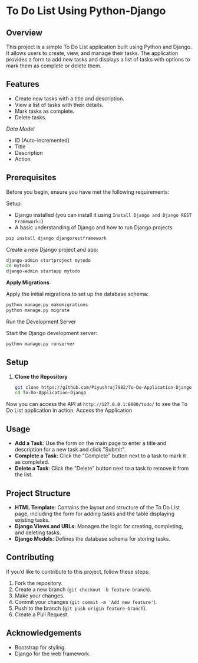 # To Do List Using Python-Django

## Overview

This project is a simple To Do List application built using Python and Django. It allows users to create, view, and manage their tasks. The application provides a form to add new tasks and displays a list of tasks with options to mark them as complete or delete them.

## Features

- Create new tasks with a title and description.
- View a list of tasks with their details.
- Mark tasks as complete.
- Delete tasks.

*Data Model*

- ID (Auto-incremented)
- Title
- Description
- Action
  
## Prerequisites

Before you begin, ensure you have met the following requirements:

Setup:
- Django installed (you can install it using `Install Django and Django REST Framework:`)
- A basic understanding of Django and how to run Django projects
  
```bash
pip install django djangorestframework
```
Create a new Django project and app:

```bash
django-admin startproject mytodo
cd mytodo
django-admin startapp mytodo
```

**Apply Migrations**

Apply the initial migrations to set up the database schema:

```bash
python manage.py makemigrations
python manage.py migrate
```
Run the Development Server

Start the Django development server:

```bash
python manage.py runserver
```

## Setup

1. **Clone the Repository**

   ```bash
   git clone https://github.com/Piyushraj7982/To-Do-Application-Django.git
   cd To-Do-Application-Django
   ```

Now you can access the API at `http://127.0.0.1:8000/todo/` to see the To Do List application in action.
Access the Application

## Usage

- **Add a Task**: Use the form on the main page to enter a title and description for a new task and click "Submit".
- **Complete a Task**: Click the "Complete" button next to a task to mark it as completed.
- **Delete a Task**: Click the "Delete" button next to a task to remove it from the list.

## Project Structure

- **HTML Template**: Contains the layout and structure of the To Do List page, including the form for adding tasks and the table displaying existing tasks.
- **Django Views and URLs**: Manages the logic for creating, completing, and deleting tasks.
- **Django Models**: Defines the database schema for storing tasks.

## Contributing

If you’d like to contribute to this project, follow these steps:

1. Fork the repository.
2. Create a new branch (`git checkout -b feature-branch`).
3. Make your changes.
4. Commit your changes (`git commit -m 'Add new feature'`).
5. Push to the branch (`git push origin feature-branch`).
6. Create a Pull Request.

## Acknowledgements

- Bootstrap for styling.
- Django for the web framework.

